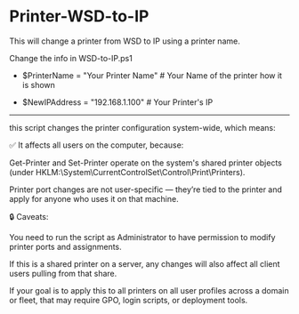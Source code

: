 # Printer-WSD-to-IP
This will change a printer from WSD to IP using a printer name.

Change the info in WSD-to-IP.ps1 

* $PrinterName = "Your Printer Name" # Your Name of the printer how it is shown

* $NewIPAddress = "192.168.1.100" # Your Printer's IP


----------------------------------------------------

 this script changes the printer configuration system-wide, which means:

 ✅ It affects all users on the computer, because:

Get-Printer and Set-Printer operate on the system's shared printer objects (under HKLM:\System\CurrentControlSet\Control\Print\Printers).

Printer port changes are not user-specific — they’re tied to the printer and apply for anyone who uses it on that machine.

🔒 Caveats:

You need to run the script as Administrator to have permission to modify printer ports and assignments.

If this is a shared printer on a server, any changes will also affect all client users pulling from that share.

If your goal is to apply this to all printers on all user profiles across a domain or fleet, that may require GPO, login scripts, or deployment tools.
